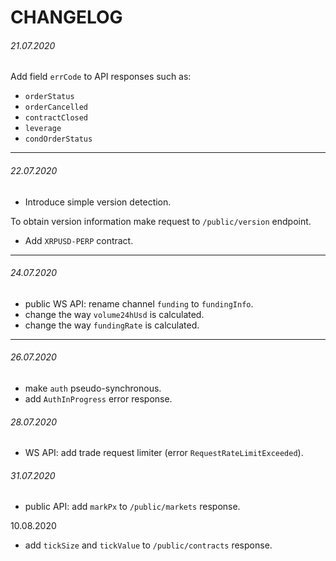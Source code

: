 # CHANGELOG

###### 21.07.2020

Add field `errCode` to API responses such as:

- `orderStatus`
- `orderCancelled`
- `contractClosed`
- `leverage`
- `condOrderStatus`

------

###### 22.07.2020

- Introduce simple version detection.

To obtain version information make request to `/public/version` endpoint.

- Add `XRPUSD-PERP` contract.

------

###### 24.07.2020

- public WS API: rename channel `funding` to `fundingInfo`.
- change the way `volume24hUsd` is calculated.
- change the way `fundingRate` is calculated.

------

###### 26.07.2020

- make `auth` pseudo-synchronous.
- add `AuthInProgress` error response.

###### 28.07.2020

- WS API: add trade request limiter (error `RequestRateLimitExceeded`).

###### 31.07.2020

- public API: add `markPx` to `/public/markets` response.

10.08.2020

- add `tickSize` and `tickValue` to `/public/contracts` response.